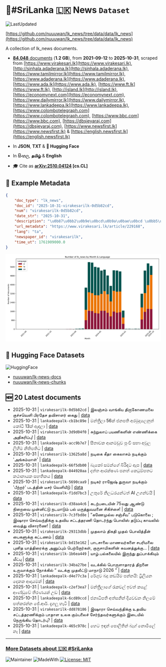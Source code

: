 # 📄#SriLanka 🇱🇰 News `Dataset`

![LastUpdated](https://img.shields.io/badge/last_updated-2025--10--31_16:46:48-green)

[https://github.com/nuuuwan/lk_news/tree/data/data/lk_news](https://github.com/nuuuwan/lk_news/tree/data/data/lk_news)

A collection of lk_news documents.

- [**84,048** documents](https://github.com/nuuuwan/lk_news/tree/data/data/lk_news) (**1.2 GB**), from **2021-09-12** to **2025-10-31**, scraped from [https://www.virakesari.lk](https://www.virakesari.lk), [http://sinhala.adaderana.lk](http://sinhala.adaderana.lk), [https://www.tamilmirror.lk](https://www.tamilmirror.lk), [https://www.adaderana.lk](https://www.adaderana.lk), [https://www.ada.lk](https://www.ada.lk), [https://www.ft.lk](https://www.ft.lk), [http://island.lk](http://island.lk), [https://economynext.com](https://economynext.com), [https://www.dailymirror.lk](https://www.dailymirror.lk), [https://www.lankadeepa.lk](https://www.lankadeepa.lk), [https://www.colombotelegraph.com](https://www.colombotelegraph.com), [https://www.bbc.com](https://www.bbc.com), [https://dbsjeyaraj.com](https://dbsjeyaraj.com), [https://www.newsfirst.lk](https://www.newsfirst.lk) & [https://english.newsfirst.lk](https://english.newsfirst.lk)

- In **JSON**, **TXT** & **🤗 Hugging Face**

- In **සිංහල**, **தமிழ்** & **English**

- 🎓 Cite as **[arXiv:2510.04124](https://arxiv.org/abs/2510.04124) [cs.CL]**

## 📝 Example Metadata

```json
{
    "doc_type": "lk_news",
    "doc_id": "2025-10-31-virakesarilk-0d5b82cd",
    "num": "virakesarilk-0d5b82cd",
    "date_str": "2025-10-31",
    "description": "\u0b87\u0bb2\u0b9e\u0bcd\u0b9a\u0bae\u0bcd \u0bb5\u0bbe\u0b99\u0bcd\u0b95\u0bbf\u0baf \u0ba4\u0bbf\u0bb0\u0bc1\u0b95\u0bcb\u0ba3\u0bae\u0bb2\u0bc8 \u0b95\u0bc1\u0b9a\u0bcd\u0b9a\u0bb5\u0bc6\u0bb3\u0bbf \u0baa\u0bbf\u0bb0\u0ba4\u0bc7\u0b9a \u0ba4\u0bb5\u0bbf\u0b9a\u0bbe\u0bb3\u0bb0\u0bcd \u0b95\u0bc8\u0ba4\u0bc1",
    "url_metadata": "https://www.virakesari.lk/article/229168",
    "lang": "ta",
    "newspaper_id": "virakesarilk",
    "time_ut": 1761909000.0
}
```

![Chart](https://raw.githubusercontent.com/nuuuwan/lk_news/refs/heads/data/data/lk_news/docs_by_month_and_lang.png)

## 🤗 Hugging Face Datasets

![HuggingFace](https://img.shields.io/badge/-HuggingFace-FDEE21?style=for-the-badge&logo=HuggingFace)

- [nuuuwan/lk-news-docs](https://huggingface.co/datasets/nuuuwan/lk-news-docs)
- [nuuuwan/lk-news-chunks](https://huggingface.co/datasets/nuuuwan/lk-news-chunks)

## 🆕 20 Latest documents

- 2025-10-31 | `virakesarilk-0d5b82cd` | இலஞ்சம் வாங்கிய திருகோணமலை குச்சவெளி பிரதேச தவிசாளர் கைது | [data](https://github.com/nuuuwan/lk_news/tree/data/data/lk_news/2020s/2025/2025-10-31-virakesarilk-0d5b82cd)
- 2025-10-31 | `lankadeepalk-cb1bc89e` | මන්ත්‍රීලා 56ක් ජනපති අරමුදලෙනුත් කෝටි 13ක් ඇඳලා | [data](https://github.com/nuuuwan/lk_news/tree/data/data/lk_news/2020s/2025/2025-10-31-lankadeepalk-cb1bc89e)
- 2025-10-31 | `virakesarilk-3d9d04f0` | சுற்றுலாப் பயணிகளின் எண்ணிக்கை அதிகரிப்பு! | [data](https://github.com/nuuuwan/lk_news/tree/data/data/lk_news/2020s/2025/2025-10-31-virakesarilk-3d9d04f0)
- 2025-10-31 | `lankadeepalk-acc9b7e7` | සීතාවක ආනමඩුව පුංචි සභා අවුල ලිහීම නීතිපතිට | [data](https://github.com/nuuuwan/lk_news/tree/data/data/lk_news/2020s/2025/2025-10-31-lankadeepalk-acc9b7e7)
- 2025-10-31 | `virakesarilk-13625a8d` | நடிகை கீதா கைலாசம் நடிக்கும் 'அங்கம்மாள்' | [data](https://github.com/nuuuwan/lk_news/tree/data/data/lk_news/2020s/2025/2025-10-31-virakesarilk-13625a8d)
- 2025-10-31 | `lankadeepalk-66f5db00` | බැකෝ සමන්ගේ බිරිඳට ඇප | [data](https://github.com/nuuuwan/lk_news/tree/data/data/lk_news/2020s/2025/2025-10-31-lankadeepalk-66f5db00)
- 2025-10-31 | `lankadeepalk-844920aa` | දත්ත ආරක්ෂණ පනත් කෙටුම්පතට කථානායක සහතිකය | [data](https://github.com/nuuuwan/lk_news/tree/data/data/lk_news/2020s/2025/2025-10-31-lankadeepalk-844920aa)
- 2025-10-31 | `virakesarilk-5690caa9` | நடிகர் ராஜேஷ் துருவா நடிக்கும் 'பீற்றர்' படத்தின் டீசர் வெளியீடு | [data](https://github.com/nuuuwan/lk_news/tree/data/data/lk_news/2020s/2025/2025-10-31-virakesarilk-5690caa9)
- 2025-10-31 | `lankadeepalk-f1dd7bc3` | උතුරේ නිලධරයන්ටත් AI උගන්වයි | [data](https://github.com/nuuuwan/lk_news/tree/data/data/lk_news/2020s/2025/2025-10-31-lankadeepalk-f1dd7bc3)
- 2025-10-31 | `virakesarilk-d38aa4c6` | கடற்படையின் 75வது ஆண்டு நிறைவை முன்னிட்டு நடமாடும் பல் மருத்துவமனை சிகிச்சை! | [data](https://github.com/nuuuwan/lk_news/tree/data/data/lk_news/2020s/2025/2025-10-31-virakesarilk-d38aa4c6)
- 2025-10-31 | `virakesarilk-7c3fbd8e` | “கணேமுல்ல சஞ்சீவ” படுகொலை ; இஷாரா செவ்வந்திக்கு உதவிய சட்டத்தரணி தொடர்ந்து பொலிஸ் தடுப்பு காவலில் வைத்து விசாரணை! | [data](https://github.com/nuuuwan/lk_news/tree/data/data/lk_news/2020s/2025/2025-10-31-virakesarilk-7c3fbd8e)
- 2025-10-31 | `virakesarilk-29313dbb` | முதலாம் திகதி முதல் பொலித்தீன் பைகளுக்கு கட்டணம் | [data](https://github.com/nuuuwan/lk_news/tree/data/data/lk_news/2020s/2025/2025-10-31-virakesarilk-29313dbb)
- 2025-10-31 | `virakesarilk-bd15e162` | பாடசாலை மாணவர்களை சபரிமலை புனித யாத்திரைக்கு அனுப்பும் பெற்றோர்கள், குருசாமிகளின் கவனத்துக்கு... | [data](https://github.com/nuuuwan/lk_news/tree/data/data/lk_news/2020s/2025/2025-10-31-virakesarilk-bd15e162)
- 2025-10-31 | `virakesarilk-1b6ea449` | யாழ்.பல்கலையில் இருந்து துப்பாக்கியும் மீட்பு | [data](https://github.com/nuuuwan/lk_news/tree/data/data/lk_news/2020s/2025/2025-10-31-virakesarilk-1b6ea449)
- 2025-10-31 | `virakesarilk-34ba27be` | வடக்கில் பொருளாதாரத் திறனை உருவாக்கும் நோக்கில் “ வடக்கு முதலீட்டு மாநாடு 2026 ” | [data](https://github.com/nuuuwan/lk_news/tree/data/data/lk_news/2020s/2025/2025-10-31-virakesarilk-34ba27be)
- 2025-10-31 | `lankadeepalk-d4e77c3a` | රේගුව බදු කඩයිම පන්නයි: ට්‍රිලියන දෙකක ආදායමක් | [data](https://github.com/nuuuwan/lk_news/tree/data/data/lk_news/2020s/2025/2025-10-31-lankadeepalk-d4e77c3a)
- 2025-10-31 | `lankadeepalk-c2ef3ea7` | මන්ත්‍රීලාගේ රැකවල් ඉවත් කළේ ආණ්ඩුවේ තීරණයක් උඩ | [data](https://github.com/nuuuwan/lk_news/tree/data/data/lk_news/2020s/2025/2025-10-31-lankadeepalk-c2ef3ea7)
- 2025-10-31 | `lankadeepalk-6cd89ccd` | ජනාධිපති අත්සනින් දියවඩන නිලමේ පත්කරන්න ජේ.ආර්. දැගලූ හැටි | [data](https://github.com/nuuuwan/lk_news/tree/data/data/lk_news/2020s/2025/2025-10-31-lankadeepalk-6cd89ccd)
- 2025-10-31 | `virakesarilk-dd878186` | இஷாரா செவ்வந்திக்கு உதவிய சட்டத்தரணிக்கும் பாதாள உலக கும்பலைச் சேர்ந்தவர்களுக்கும் இடையில் நெருங்கிய தொடர்பு? | [data](https://github.com/nuuuwan/lk_news/tree/data/data/lk_news/2020s/2025/2025-10-31-virakesarilk-dd878186)
- 2025-10-31 | `lankadeepalk-465c978c` | හෙට ඉඳන් පොලිතින් බෑග් නොමිලේ නෑ | [data](https://github.com/nuuuwan/lk_news/tree/data/data/lk_news/2020s/2025/2025-10-31-lankadeepalk-465c978c)

---

### [More Datasets about 🇱🇰 #SriLanka](https://github.com/nuuuwan/lk_datasets)

![Maintainer](https://img.shields.io/badge/maintainer-nuuuwan-red)
![MadeWith](https://img.shields.io/badge/made_with-python-blue)
[![License: MIT](https://img.shields.io/badge/License-MIT-yellow.svg)](https://opensource.org/licenses/MIT)
